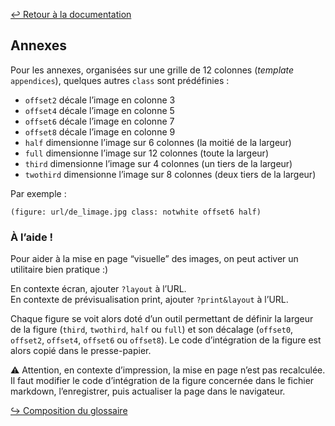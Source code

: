 [↩ Retour à la documentation](index.md)

## Annexes

Pour les annexes, organisées sur une grille de 12 colonnes (_template_ `appendices`), quelques autres `class` sont prédéfinies :

* `offset2` décale l’image en colonne 3
* `offset4` décale l’image en colonne 5
* `offset6` décale l’image en colonne 7
* `offset8` décale l’image en colonne 9
* `half` dimensionne l’image sur 6 colonnes (la moitié de la largeur)
* `full` dimensionne l’image sur 12 colonnes (toute la largeur)
* `third` dimensionne l’image sur 4 colonnes (un tiers de la largeur)
* `twothird` dimensionne l’image sur 8 colonnes (deux tiers de la largeur)

Par exemple :
```
(figure: url/de_limage.jpg class: notwhite offset6 half)
```

### À l’aide !

Pour aider à la mise en page “visuelle” des images, on peut activer un utilitaire bien pratique :)

En contexte écran, ajouter `?layout` à l’URL.   
En contexte de prévisualisation print, ajouter `?print&layout` à l’URL.   

Chaque figure se voit alors doté d’un outil permettant de définir la largeur de la figure (`third`, `twothird`, `half` ou `full`) et son décalage (`offset0`, `offset2`, `offset4`, `offset6` ou `offset8`). 
Le code d’intégration de la figure est alors copié dans le presse-papier.

⚠️ Attention, en contexte d’impression, la mise en page n’est pas recalculée. Il faut modifier le code d’intégration de la figure concernée dans le fichier markdown, l’enregistrer, puis actualiser la page dans le navigateur.


[↪ Composition du glossaire](glossaire.md)
